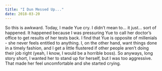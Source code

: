 ```yaml
---
title: "I Dun Messed Up..."
date: 2018-03-20
---
```

So this is awkward. Today, I made Yue cry. I didn’t mean to… it just… sort of happened. It happened because I was pressuring Yue to call her doctor’s office to get results of her tests back. I find that Yue is opposite of millenials - she never feels entitled to anything. I, on the other hand, want things done in a timely fashion, and I get a little flustered if other people aren’t doing their job right (yeah, I know, I would be a horrible boss). So anyways, long story short, I wanted her to stand up for herself, but I was too aggressive. That made her feel uncomfortable and she started crying. 